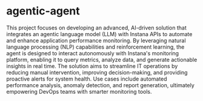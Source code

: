 # agentic-agent

This project focuses on developing an advanced, AI-driven solution that integrates an agentic language model (LLM) with Instana APIs to 
automate and enhance application performance monitoring. By leveraging natural language processing (NLP) capabilities and reinforcement 
learning, the agent is designed to interact autonomously with Instana's monitoring platform, enabling it to query metrics, analyze data, 
and generate actionable insights in real time. The solution aims to streamline IT operations by reducing manual intervention, improving 
decision-making, and providing proactive alerts for system health. Use cases include automated performance analysis, anomaly detection, and 
report generation, ultimately empowering DevOps teams with smarter monitoring tools.
